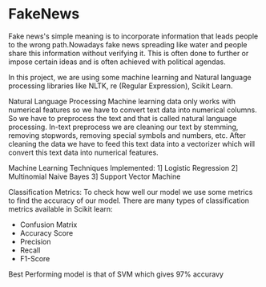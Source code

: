 # FakeNews

Fake news's simple meaning is to incorporate information that leads people to the wrong path.Nowadays fake news spreading like water and people share this information without verifying it. This is often done to further or impose certain ideas and is often achieved with political agendas.

In this project, we are using some machine learning and Natural language processing libraries like NLTK, re (Regular Expression), Scikit Learn.

Natural Language Processing
Machine learning data only works with numerical features so we have to convert text data into numerical columns. So we have to preprocess the text and that is called natural language processing.
In-text preprocess we are cleaning our text by stemming, removing stopwords, removing special symbols and numbers, etc. After cleaning the data we have to feed this text data into a vectorizer which will convert this text data into numerical features.

Machine Learning Techniques Implemented:
1] Logistic Regression
2] Multinomial Naive Bayes
3] Support Vector Machine

Classification Metrics:
To check how well our model we use some metrics to find the accuracy of our model. There are many types of classification metrics available in Scikit learn:
- Confusion Matrix
- Accuracy Score
- Precision
- Recall
- F1-Score

Best Performing model is that of SVM which gives 97% accuravy
